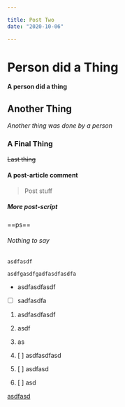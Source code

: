 ```yaml
---

title: Post Two
date: "2020-10-06"

---
```


# Person did a Thing

**A person did a thing**

## Another Thing

*Another thing was done by a person*

### A Final Thing

~~Last thing~~

#### A post-article comment

> Post stuff

##### More post-script

==ps==

###### Nothing to say

`asdfasdf`

```
asdfgasdfgadfasdfasdfa
```

- asdfasdfasdf

- [ ] sadfasdfa

1. asdfasdfasdf
2. asdf
3. as

1. [ ] asdfasdfasd
2. [ ] asdfasd
3. [ ] asd

[asdfasd](google.com)
